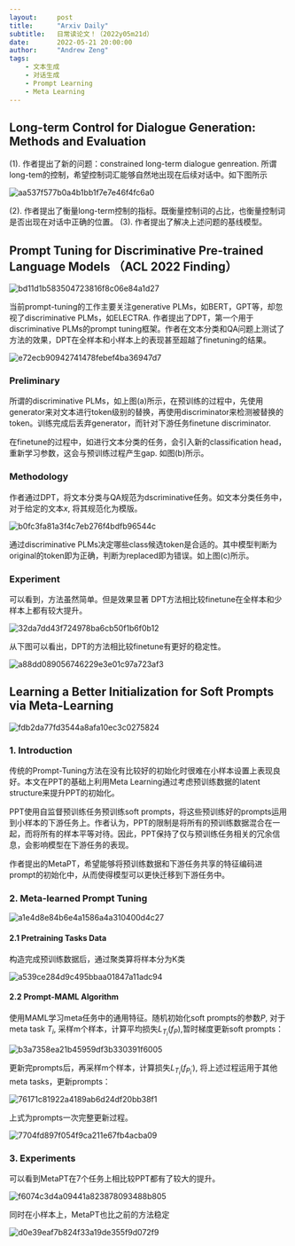```yaml
---
layout:     post
title:      "Arxiv Daily"
subtitle:   日常读论文！（2022y05m21d）
date:       2022-05-21 20:00:00
author:     "Andrew Zeng"
tags:
    - 文本生成
    - 对话生成
    - Prompt Learning
    - Meta Learning
---
```


##  Long-term Control for Dialogue Generation: Methods and Evaluation

(1). 作者提出了新的问题：constrained long-term dialogue genreation. 所谓long-tem的控制，希望控制词汇能够自然地出现在后续对话中。如下图所示

![aa537f577b0a4b1bb1f7e7e46f4fc6a0](https://user-images.githubusercontent.com/47687248/169651511-f4d126d9-e9df-473b-b729-1ad9e21dded3.png)

(2). 作者提出了衡量long-term控制的指标。既衡量控制词的占比，也衡量控制词是否出现在对话中正确的位置。
(3). 作者提出了解决上述问题的基线模型。


## Prompt Tuning for Discriminative Pre-trained Language Models （ACL 2022 Finding）

![bd11d1b583504723816f8c06e84a1d27](https://user-images.githubusercontent.com/47687248/170032301-811ee7fe-5793-4357-a121-ec4477580aee.png)

当前prompt-tuning的工作主要关注generative PLMs，如BERT，GPT等，却忽视了discriminative PLMs，如ELECTRA. 作者提出了DPT，第一个用于discriminative PLMs的prompt tuning框架。作者在文本分类和QA问题上测试了方法的效果，DPT在全样本和小样本上的表现甚至超越了finetuning的结果。

![e72ecb90942741478febef4ba36947d7](https://user-images.githubusercontent.com/47687248/170032414-f33f09ce-3885-42c6-b7b7-6de604cebe57.png)

### Preliminary
所谓的discriminative PLMs，如上图(a)所示，在预训练的过程中，先使用generator来对文本进行token级别的替换，再使用discriminator来检测被替换的token。训练完成后丢弃generator，而针对下游任务finetune discriminator.

在finetune的过程中，如进行文本分类的任务，会引入新的classification head，重新学习参数，这会与预训练过程产生gap. 如图(b)所示。

### Methodology
作者通过DPT，将文本分类与QA规范为dscriminative任务。如文本分类任务中，对于给定的文本$x$, 将其规范化为模版。

![b0fc3fa81a3f4c7eb276f4bdfb96544c](https://user-images.githubusercontent.com/47687248/170032422-e1210af5-11ee-4cab-aeab-07ce24fbccd7.png)

通过discriminative PLMs决定哪些class候选token是合适的。其中模型判断为original的token即为正确，判断为replaced即为错误。如上图(c)所示。

### Experiment
可以看到，方法虽然简单。但是效果显著
DPT方法相比较finetune在全样本和少样本上都有较大提升。

![32da7dd43f724978ba6cb50f1b6f0b12](https://user-images.githubusercontent.com/47687248/170032472-26242645-a8ca-42b1-b566-fb4b15948320.png)

从下图可以看出，DPT的方法相比较finetune有更好的稳定性。

![a88dd089056746229e3e01c97a723af3](https://user-images.githubusercontent.com/47687248/170032518-03447f1c-3c63-4000-8fd4-7cf3faf2e544.png)

## Learning a Better Initialization for Soft Prompts via Meta-Learning

![fdb2da77fd3544a8afa10ec3c0275824](https://user-images.githubusercontent.com/47687248/170504893-347a75f2-99e5-440c-8286-1aac4a56c3ec.png)

### 1. Introduction

传统的Prompt-Tuning方法在没有比较好的初始化时很难在小样本设置上表现良好。本文在PPT的基础上利用Meta Learning通过考虑预训练数据的latent structure来提升PPT的初始化。

PPT使用自监督预训练任务预训练soft prompts，将这些预训练好的prompts运用到小样本的下游任务上。作者认为，PPT的限制是将所有的预训练数据混合在一起，而将所有的样本平等对待。因此，PPT保持了仅与预训练任务相关的冗余信息，会影响模型在下游任务的表现。

作者提出的MetaPT，希望能够将预训练数据和下游任务共享的特征编码进prompt的初始化中，从而使得模型可以更快迁移到下游任务中。

### 2. Meta-learned Prompt Tuning

![a1e4d8e84b6e4a1586a4a310400d4c27](https://user-images.githubusercontent.com/47687248/170505082-30de48cf-add7-4313-9c65-0efac818f7f3.png)

#### 2.1 Pretraining Tasks Data

构造完成预训练数据后，通过聚类算将样本分为K类

![a539ce284d9c495bbaa01847a11adc94](https://user-images.githubusercontent.com/47687248/170505208-6694e4ef-3bab-4e56-a217-2222e678ba6d.png)

#### 2.2 Prompt-MAML Algorithm

使用MAML学习meta任务中的通用特征。随机初始化soft prompts的参数$P$, 对于meta task $T_{i}$, 采样m个样本，计算平均损失$L_{T_{i}}(f_{P})$,暂时梯度更新soft prompts：

![b3a7358ea21b45959df3b330391f6005](https://user-images.githubusercontent.com/47687248/170505366-1a101d7b-b367-479b-a2ec-7b0e0403ce8f.png)

更新完prompts后，再采样m个样本，计算损失$L_{T_{i}}(f_{P_{i}^{'}})$, 将上述过程运用于其他meta tasks，更新prompts：

![76171c81922a4189ab6d24df20bb38f1](https://user-images.githubusercontent.com/47687248/170505424-4c1fcdcf-2660-4c11-b530-4cacc04c1ce5.png)

上式为prompts一次完整更新过程。

![7704fd897f054f9ca211e67fb4acba09](https://user-images.githubusercontent.com/47687248/170505485-ff884387-7ce9-4514-9eaa-c2619de7e7a0.png)

### 3. Experiments

可以看到MetaPT在7个任务上相比较PPT都有了较大的提升。

![f6074c3d4a09441a823878093488b805](https://user-images.githubusercontent.com/47687248/170505608-537ac889-d172-4a01-8e18-e46e98d266b5.png)

同时在小样本上，MetaPT也比之前的方法稳定

![d0e39eaf7b824f33a19de355f9d072f9](https://user-images.githubusercontent.com/47687248/170505661-1570ff80-96d1-49f6-8ff1-41a10f6e83a3.png)





